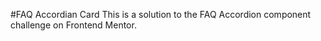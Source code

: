 #FAQ Accordian Card 
This is a solution to the FAQ Accordion component challenge on Frontend Mentor.
